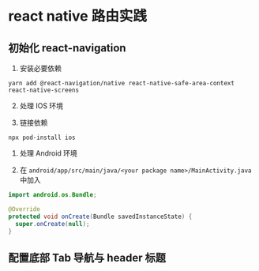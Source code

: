 # react native 路由实践

## 初始化 react-navigation

1. 安装必要依赖

```shell
yarn add @react-navigation/native react-native-safe-area-context react-native-screens
```

2. 处理 IOS 环境

1. 链接依赖
   
```shell
npx pod-install ios
```

1. 处理 Android 环境

1. 在 `android/app/src/main/java/<your package name>/MainActivity.java` 中加入

```java
import android.os.Bundle;
```

```java
@Override
protected void onCreate(Bundle savedInstanceState) {
  super.onCreate(null);
}
```

## 配置底部 Tab 导航与 header 标题